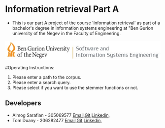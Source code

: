 # Information retrieval Part A
  * This is our part A project of the course 'Information retrieval' as part of a bachelor's degree in information systems engineering at "Ben Gurion university of the Negev in the Faculty of Engineering.

![BGU](https://github.com/tomdua/Ass-3_3-Front-Vue.js/blob/master/src/assets/ise-bgu.jpg?raw=true)

 #Operating Instructions:
 1. Please enter a path to the corpus.
 2. Please enter a search query.
 3. Please select if you want to use the stemmer functions or not.
 
 ## Developers
  * Almog Sarafian - 305069577 [Email](almogs575@gmail.com),[Git](https://github.com/almogs575),[Linkedin](https://www.linkedin.com/in/almog-sarafian-844326187/),
  * Tom Duany - 206282477 [Email](tomduany@gmail.com),[Git](https://github.com/tomdua),[Linkedin](https://www.linkedin.com/in/tom-duany-1ab71b141/),
